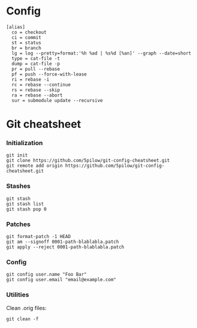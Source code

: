 # Config

```
[alias]
  co = checkout
  ci = commit
  st = status
  br = branch
  lg = log --pretty=format:'%h %ad | %s%d [%an]' --graph --date=short
  type = cat-file -t
  dump = cat-file -p
  pr = pull --rebase
  pf = push --force-with-lease
  ri = rebase -i
  rc = rebase --continue
  rs = rebase --skip
  ra = rebase --abort
  sur = submodule update --recursive
```

# Git cheatsheet

### Initialization
```
git init
git clone https://github.com/5pilow/git-config-cheatsheet.git
git remote add origin https://github.com/5pilow/git-config-cheatsheet.git
```

### Stashes
```
git stash
git stash list
git stash pop 0
```

### Patches
```
git format-patch -1 HEAD
git am --signoff 0001-path-blablabla.patch
git apply --reject 0001-path-blablabla.patch
```

### Config
```
git config user.name "Foo Bar"
git config user.email "email@example.com"
```

### Utilities
Clean .orig files:
```
git clean -f 
```
